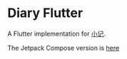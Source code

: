 # Diary Flutter

A Flutter implementation for [小记](https://apps.apple.com/cn/app/%E5%B0%8F%E8%AE%B0/id975031499).

The Jetpack Compose version is [here](https://github.com/iamwent/diary-android)
